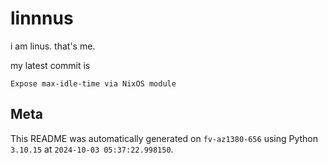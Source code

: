 # linnnus

i am linus. that's me.

my latest commit is

```
Expose max-idle-time via NixOS module
```

## Meta

This README was automatically generated on `fv-az1380-656` using Python
`3.10.15` at `2024-10-03 05:37:22.998150`.

